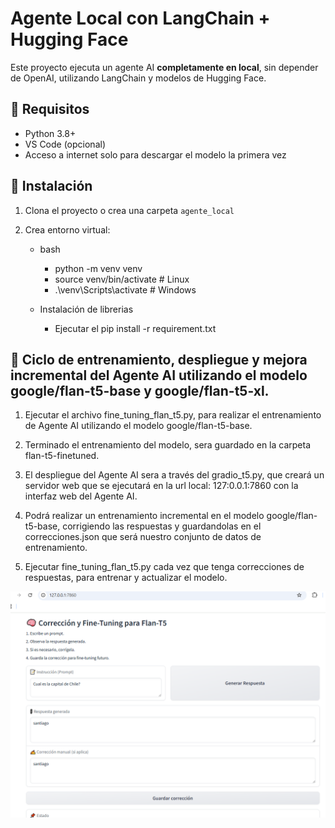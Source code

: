 # Agente Local con LangChain + Hugging Face

Este proyecto ejecuta un agente AI **completamente en local**, sin depender de OpenAI, utilizando LangChain y modelos de Hugging Face.

## 🧰 Requisitos

- Python 3.8+
- VS Code (opcional)
- Acceso a internet solo para descargar el modelo la primera vez

## 🚀 Instalación

1. Clona el proyecto o crea una carpeta `agente_local`
2. Crea entorno virtual:

    - bash
      - python -m venv venv
      - source venv/bin/activate    # Linux
      - .\venv\Scripts\activate     # Windows

    - Instalación de librerias
      - Ejecutar el pip install -r requirement.txt 


## 🚀 Ciclo de entrenamiento, despliegue  y mejora incremental del Agente AI utilizando el modelo google/flan-t5-base y google/flan-t5-xl.

1. Ejecutar el archivo fine_tuning_flan_t5.py, para realizar el entrenamiento de Agente AI utilizando el modelo google/flan-t5-base.

2. Terminado el entrenamiento del modelo, sera guardado en la carpeta flan-t5-finetuned.

3. El despliegue del Agente AI sera a través del gradio_t5.py, que creará un servidor web que se ejecutará en la url local: 127:0.0.1:7860
   con la interfaz web del Agente AI. 

5. Podrá realizar un entrenamiento incremental en el modelo google/flan-t5-base, corrigiendo las respuestas y guardandolas en el correcciones.json que será nuestro conjunto de datos de entrenamiento.

6. Ejecutar fine_tuning_flan_t5.py cada vez que tenga correcciones de respuestas, para entrenar y actualizar el modelo.

![Interfaz Web Agente AI](https://github.com/sebastian2161/Python/blob/main/Agente-AI/Interfaz_web_agente_AI.png?raw=true)


